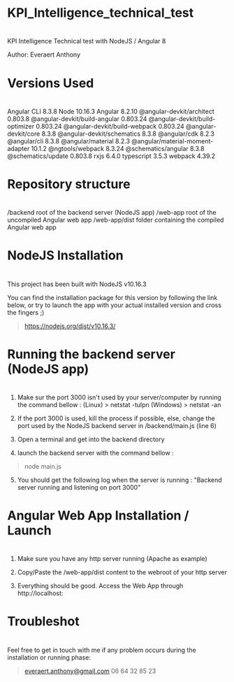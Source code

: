 # ##########################################
#      KPI_Intelligence_technical_test
# ##########################################
KPI Intelligence Technical test with NodeJS / Angular 8

Author: Everaert Anthony

# ##########################################
#               Versions Used
# ##########################################
Angular CLI                        8.3.8
Node                               10.16.3
Angular                            8.2.10
@angular-devkit/architect          0.803.8
@angular-devkit/build-angular      0.803.24
@angular-devkit/build-optimizer    0.803.24
@angular-devkit/build-webpack      0.803.24
@angular-devkit/core               8.3.8
@angular-devkit/schematics         8.3.8
@angular/cdk                       8.2.3
@angular/cli                       8.3.8
@angular/material                  8.2.3
@angular/material-moment-adapter   10.1.2
@ngtools/webpack                   8.3.24
@schematics/angular                8.3.8
@schematics/update                 0.803.8
rxjs                               6.4.0
typescript                         3.5.3
webpack                            4.39.2


# ##########################################
#           Repository structure
# ##########################################

/backend            root of the backend server (NodeJS app)
/web-app            root of the uncompiled Angular web app
/web-app/dist       folder containing the compiled Angular web app


# ##########################################
#            NodeJS Installation
# ##########################################
This project has been built with NodeJS v10.16.3

You can find the installation package for this version by following the link below, or try to launch the app with your actual installed version and cross the fingers ;)

> https://nodejs.org/dist/v10.16.3/


# ##########################################
#  Running the backend server (NodeJS app)
# ##########################################
1. Make sur the port 3000 isn't used by your server/computer by running the command bellow :
(Linux)     > netstat -tulpn
(Windows)   > netstat -an

2. If the port 3000 is used, kill the process if possible, else, change the port used by the NodeJS backend server in 
<Repository>/backend/main.js (line 6)

3. Open a terminal and get into the backend directory

4. launch the backend server with the command bellow :
> node main.js

5. You should get the following log when the server is running :
"Backend server running and listening on port 3000"


# ##########################################
#   Angular Web App Installation / Launch
# ##########################################
1. Make sure you have any http server running (Apache as example)

2. Copy/Paste the /web-app/dist content to the webroot of your http server

3. Everything should be good. Access the Web App through http://localhost:<http port>


# ##########################################
#                Troubleshot
# ##########################################
Feel free to get in touch with me if any problem occurs during the installation or running phase:

> everaert.anthony@gmail.com
> 06 64 32 85 23